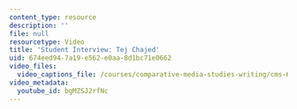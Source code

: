 ```yaml
---
content_type: resource
description: ''
file: null
resourcetype: Video
title: 'Student Interview: Tej Chajed'
uid: 674eed94-7a19-e562-e0aa-8d1bc71e0662
video_files:
  video_captions_file: /courses/comparative-media-studies-writing/cms-611j-creating-video-games-fall-2014/instructor-insights/student-insights/student-interview-tej-chajed/bgMZSJ2rfNc.vtt
video_metadata:
  youtube_id: bgMZSJ2rfNc
---
```

